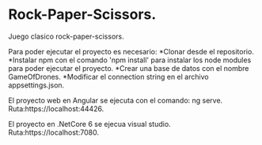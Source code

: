 # Rock-Paper-Scissors.

Juego clasico rock-paper-scissors.

Para poder ejecutar el proyecto es necesario:
*Clonar desde el repositorio.
*Instalar npm con el comando 'npm install' para instalar los node modules para poder ejecutar el proyecto.
*Crear una base de datos con el nombre GameOfDrones.
*Modificar el connection string en el archivo appsettings.json.

El proyecto web en Angular se ejecuta con el comando: ng serve.
Ruta:https://localhost:44426.

El proyecto en .NetCore 6 se ejecua visual studio.
Ruta:https://localhost:7080.
